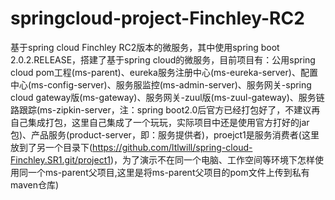 # springcloud-project-Finchley-RC2
基于spring cloud Finchley RC2版本的微服务，其中使用spring boot 2.0.2.RELEASE，搭建了基于spring cloud的微服务，目前项目有：公用spring cloud pom工程(ms-parent)、eureka服务注册中心(ms-eureka-server)、配置中心(ms-config-server)、服务服监控(ms-admin-server)、服务网关-spring cloud gateway版(ms-gateway)、服务网关-zuul版(ms-zuul-gateway)、服务链路跟踪(ms-zipkin-server，注：spring boot2.0后官方已经打包好了，不建议再自己集成打包，这里自己集成了一个玩玩，实际项目中还是使用官方打好的jar包)、产品服务(product-server，即：服务提供者)，proejct1是服务消费者(这里放到了另一个目录下(https://github.com/ltlwill/spring-cloud-Finchley.SR1.git/project1)，为了演示不在同一个电脑、工作空间等环境下怎样使用同一个ms-parent父项目,这里是将ms-parent父项目的pom文件上传到私有maven仓库)
